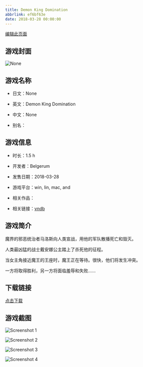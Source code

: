 ```yaml
---
title: Demon King Domination
abbrlink: ef6bf63e
date: 2018-03-28 00:00:00
---
```

[编辑此页面](https://github.com/ACG-3/ADV3-source/blob/main/source/_posts/games/Demon%20King%20Domination.md)

## 游戏封面

![None](https://pan.timero.xyz/d/onedrive/img_lib_001/Demon%20King%20Domination_cover.avif)


## 游戏名称

- 日文：None
- 英文：Demon King Domination
- 中文：None

- 别名：


## 游戏信息

- 时长：1.5 h
- 开发者：Belgerum
- 发售日期：2018-03-28
- 游戏平台：win, lin, mac, and
- 相关作品：

- 相关链接：[vndb](https://vndb.org/v22768)


## 游戏简介

魔界的邪恶统治者马洛斯向人类宣战，用他的军队散播死亡和毁灭。

人类最凶猛的战士戴安娜公主踏上了杀死他的征程。

当女主角接近魔王的王座时，魔王正在等待。很快，他们将发生冲突。

一方将取得胜利，另一方将面临羞辱和失败......


## 下载链接

[点击下载](https://pan.timero.xyz/onedrive/adv_lib_001/Demon%20King%20Domination)


## 游戏截图


![Screenshot 1](https://pan.timero.xyz/d/onedrive/img_lib_001/Demon%20King%20Domination_Screenshot_1.avif)

![Screenshot 2](https://pan.timero.xyz/d/onedrive/img_lib_001/Demon%20King%20Domination_Screenshot_2.avif)

![Screenshot 3](https://pan.timero.xyz/d/onedrive/img_lib_001/Demon%20King%20Domination_Screenshot_3.avif)

![Screenshot 4](https://pan.timero.xyz/d/onedrive/img_lib_001/Demon%20King%20Domination_Screenshot_4.avif)

